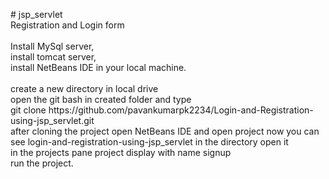 <p># jsp_servlet<br>
Registration and Login form<br>
<br>
Install MySql server, <br>
install tomcat server, <br>
install NetBeans IDE in your local machine.<br>
<br>
create a new directory in local drive<br>
open the git bash in created folder and type<br>
git clone https://github.com/pavankumarpk2234/Login-and-Registration-using-jsp_servlet.git <br>
after cloning the project open NetBeans IDE and open project
now you can see login-and-registration-using-jsp_servlet in the directory open it <br>
in the projects pane project display with name signup <br>
run the project.<p> 
